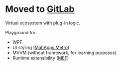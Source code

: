 # Moved to [GitLab](https://gitlab.com/Wacton/Colonies)

Virtual ecosystem with plug-in logic.

Playground for:
- WPF
- UI styling ([MahApps.Metro](http://mahapps.com/))
- MVVM (without framework, for learning purposes)
- Runtime extensibility ([MEF](https://msdn.microsoft.com/en-us/library/dd460648%28v=vs.110%29.aspx))
